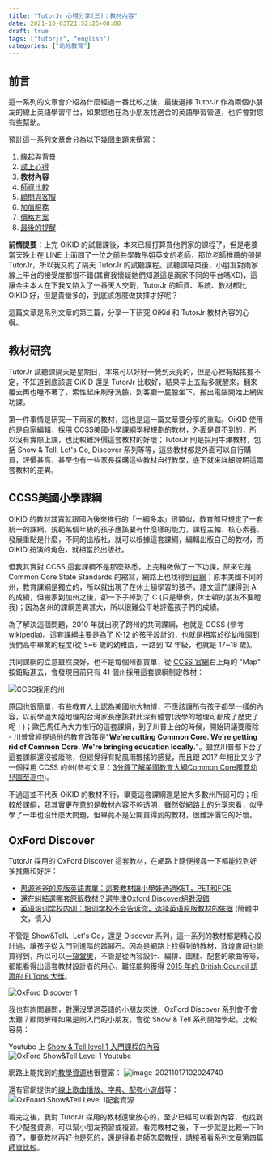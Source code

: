 ```yaml
---
title: "TutorJr 心得分享(三)：教材內容"
date: 2021-10-03T21:52:25+08:00
draft: true
tags: ["tutorjr", "english"]
categories: ["幼兒教育"]
---
```


## 前言

這一系列的文章會介紹為什麼經過一番比較之後，最後選擇 TutorJr 作為兩個小朋友的線上英語學習平台，如果您也在為小朋友找適合的英語學習管道，也許會對您有些幫助。

預計這一系列文章會分為以下幾個主題來撰寫：

1. [緣起與背景](../kids-english-sharing-1)
2. [試上心得](../kids-english-sharing-2)
3. **教材內容**
4. [師資比較](../kids-english-sharing-4)
5. [顧問與客服](../kids-english-sharing-5)
6. [加值服務](../kids-english-sharing-6)
7. [價格方案](../kids-english-sharing-7)
8. [最後的提醒](../kids-english-sharing-8)

**前情提要**：上完 OiKID 的試聽課後，本來已經打算買他們家的課程了，但是老婆當天晚上在 LINE 上面問了一位之前共學教彤姐英文的老師，那位老師推薦的卻是 TutorJr，所以我又約了隔天 TutorJr 的試聽課程。試聽課結束後，小朋友對兩家線上平台的接受度都很不錯(其實我懷疑她們知道這是兩家不同的平台嗎XD)，這讓金主本人在下我又陷入了一番天人交戰，TutorJr 的師資、系統、教材都比 OiKID 好，但是貴蠻多的，到底該怎麼做抉擇才好呢？

這篇文章是系列文章的第三篇，分享一下研究 OiKid 和 TutorJr 教材內容的心得。

## 教材研究

TutorJr 試聽課隔天是星期日，本來可以好好一覺到天亮的，但是心裡有點搖擺不定，不知道到底該選 OiKID 還是 TutorJr 比較好，結果早上五點多就醒來，翻來覆去再也睡不著了，索性起床刷牙洗臉，到客廳一屁股坐下，搬出電腦開始上網做功課。

第一件事情是研究一下兩家的教材，這也是這一篇文章要分享的重點。OiKID 使用的是自家編輯，採用 CCSS美國小學課綱學程規劃的教材，外面是買不到的，所以沒有實際上課，也比較難評價這套教材的好壞；TutorJr 則是採用牛津教材，包括 Show & Tell, Let's Go, Discover 系列等等，這些教材都是外面可以自行購買，評價甚高，甚至也有一些家長採購這些教材自行教學，底下就來詳細說明這兩套教材的差異。

## CCSS美國小學課綱

OiKID 的教材其實就跟國內後來推行的「一綱多本」很類似，教育部只規定了一套統一的課綱，規範某個年級的孩子應該要有什麼樣的能力，課程主軸、核心素養、發展重點是什麼，不同的出版社，就可以根據這套課綱，編輯出版自己的教材，而 OiKID 扮演的角色，就相當於出版社。

但我其實對 CCSS 這套課綱不是那麼熟悉，上完稍微做了一下功課，原來它是 Common Core State Standards 的縮寫，網路上也找得到[官網](http://www.corestandards.org)；原本美國不同的州，教育課綱是獨立的，所以就出現了在休士頓學習的孩子，語文這門課得到 A 的成績，但搬家到加州之後，卻一下子掉到了 C (只是舉例，休士頓的朋友不要瞪我)；因為各州的課綱差異甚大，所以很難公平地評鑑孩子們的成績。

為了解決這個問題，2010 年就出現了跨州的共同課綱，也就是 CCSS (參考 [wikipedia](https://en.wikipedia.org/wiki/Common_Core_State_Standards_Initiative))。這套課綱主要是為了 K-12 的孩子設計的，也就是相當於從幼稚園到我們高中畢業的程度(從 5~6 歲的幼稚園，一路到 12 年級，也就是 17~18 歲)。

共同課綱的立意雖然良好，也不是每個州都買單，從 [CCSS 官網](http://www.corestandards.org)右上角的 "Map" 按鈕點進去，會發現目前只有 41 個州採用這套課綱制定教材：

![CCSS採用的州](../../img/ccss-adapted-states.png)

原因也很簡單，有些教育人士認為美國地大物博，不應該讓所有孩子都學一樣的內容，以前學過大陸地理的台灣家長應該對此深有體會(我學的地理可都成了歷史了呢！)；歐巴馬任內大力推行的這套課綱，到了川普上台的時候，開始研議要廢除 - 川普曾經提過他的教育政策是"**We're cutting Common Core. We're getting rid of Common Core. We're bringing education locally.**"。雖然川普都下台了這套課綱還沒被廢除，但總覺得有點風雨飄搖的感覺，而且跟 2017 年相比又少了一個採用 CCSS 的州(參考文章：[3分鐘了解美國教育大綱Common Core覆蓋幼兒園至高中](https://kknews.cc/zh-tw/education/85z6olg.html))。

不過這並不代表 OiKID 的教材不行，畢竟這套課綱還是被大多數州所認可的；相較於課綱，我其實更在意的是教材內容不夠透明，雖然從網路上的分享來看，似乎學了一年也沒什麼大問題，但畢竟不是公開買得到的教材，很難評價它的好壞。

## OxFord Discover

TutorJr 採用的 OxFord Discover 這套教材，在網路上隨便搜尋一下都能找到好多推薦和好評：

* [思源爸爸的原版英語書單：這套教材讓小學娃通過KET，PET和FCE](https://twgreatdaily.com/FhKVS3EBfwtFQPkdqCG1.html)
* [還在糾結選哪套原版教材？選牛津Oxford Discover絕對沒錯](https://kknews.cc/zh-tw/education/k423jeq.html)
* [英语培训学校内训：培训学校不会告诉你，选择英语原版教材的依据](https://sa.sogou.com/sgsearch/sgs_tc_news.php?req=2AoYNFggqNnnYWmtWQDyIE2cV8VXEcN2FBSDOwUmw7s=&user_type=1) (簡體中文，慎入)

不管是 Show&Tell、Let's Go，還是 Discover 系列，這一系列的教材都是精心設計過，讓孩子從入門到進階的踏腳石。因為是網路上找得到的教材，敦煌書局也能買得到，所以可以[一窺堂奧](https://elt.oup.com/catalogue/items/global/young_learners/oxford_discover/?cc=tw&selLanguage=zh)，不管是從內容設計、編排、圖樣、配套的歌曲等等，都能看得出這套教材設計者的用心，難怪能夠獲得 [2015 年的 British Council 認證的 ELTons 大獎](https://www.britishcouncil.org/contact/press/eltons-2015-winners-announced)。

![OxFord Discover 1](../../img/oxford-discover-1.png)

我也有詢問顧問，對還沒學過英語的小朋友來說，OxFord Discover 系列會不會太難？顧問解釋如果是剛入門的小朋友，會從 Show & Tell 系列開始學起，比較容易：

Youtube 上 [Show & Tell level 1 入門課程的內容](https://www.youtube.com/watch?v=blMoEMg2M9Y)
![OxFord Show&Tell Level 1 Youtube](../../img/oxford-show-and-tell-youtube.png)

網路上能找到的[教學資源](https://elt.oup.com/parent/showandtell/?cc=tw&selLanguage=zh&mode=hub)也很豐富：
![image-20211017102024740](../../img/oxford-discover-teacher-resources.png)

還有官網提供的[線上歌曲播放、字典、配套小遊戲](https://elt.oup.com/student/showandtell/level01/games/game-01?cc=tw&selLanguage=zh)等：
![OxFoard Show&Tell Level 1配套資源](../../img/show-and-tell-level-1.png)

看完之後，我對 TutorJr 採用的教材還蠻放心的，至少已經可以看到內容，也找到不少配套資源，可以幫小朋友預習或複習。看完教材之後，下一步就是比較一下師資了，畢竟教材再好也是死的，還是得看老師怎麼教授，請接著看系列文章第四篇[師資比較](../kids-english-sharing-4)。
